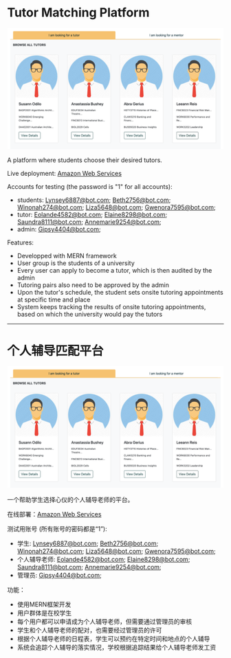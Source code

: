 # Tutor Matching Platform

![title_img](misc/title_img.png)

A platform where students choose their desired tutors.

Live deployment: [Amazon Web Services](http://ec2-54-252-170-213.ap-southeast-2.compute.amazonaws.com:3001/)

Accounts for testing (the password is "1" for all accounts):
- students: Lynsey6887@bot.com; Beth2756@bot.com; Winonah274@bot.com; Liza5648@bot.com; Gwenora7595@bot.com;
- tutor: Eolande4582@bot.com; Elaine8298@bot.com; Saundra8111@bot.com; Annemarie9254@bot.com;
- admin: Gipsy4404@bot.com;

Features:
- Developped with MERN framework
- User group is the students of a university
- Every user can apply to become a tutor, which is then audited by the admin
- Tutoring pairs also need to be approved by the admin
- Upon the tutor's schedule, the student sets onsite tutoring appointments at specific time and place
- System keeps tracking the results of onsite tutoring appointments, based on which the university would pay the tutors

---

# 个人辅导匹配平台

![title_img](misc/title_img.png)

一个帮助学生选择心仪的个人辅导老师的平台。

在线部署：[Amazon Web Services](http://ec2-54-252-170-213.ap-southeast-2.compute.amazonaws.com:3001/)

测试用账号 (所有账号的密码都是“1”):
- 学生: Lynsey6887@bot.com; Beth2756@bot.com; Winonah274@bot.com; Liza5648@bot.com; Gwenora7595@bot.com;
- 个人辅导老师: Eolande4582@bot.com; Elaine8298@bot.com; Saundra8111@bot.com; Annemarie9254@bot.com;
- 管理员: Gipsy4404@bot.com;

功能：
- 使用MERN框架开发
- 用户群体是在校学生
- 每个用户都可以申请成为个人辅导老师，但需要通过管理员的审核
- 学生和个人辅导老师的配对，也需要经过管理员的许可
- 根据个人辅导老师的日程表，学生可以预约在特定时间和地点的个人辅导
- 系统会追踪个人辅导的落实情况，学校根据追踪结果给个人辅导老师发工资